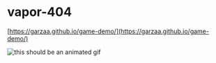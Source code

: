 # vapor-404
[https://garzaa.github.io/game-demo/](https://garzaa.github.io/game-demo/)

![this should be an animated gif](https://78.media.tumblr.com/78fa05d7bf980d4360fe6eca4388f2fb/tumblr_pby14wp3FT1x1v7ffo1_540.gif)
